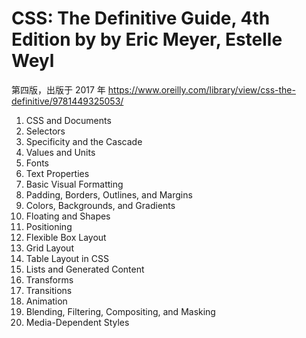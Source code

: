 # CSS: The Definitive Guide, 4th Edition by by Eric Meyer, Estelle Weyl

第四版，出版于 2017 年 <https://www.oreilly.com/library/view/css-the-definitive/9781449325053/>

1. CSS and Documents
2. Selectors
3. Specificity and the Cascade
4. Values and Units
5. Fonts
6. Text Properties
7. Basic Visual Formatting
8. Padding, Borders, Outlines, and Margins
9. Colors, Backgrounds, and Gradients
10. Floating and Shapes
11. Positioning
12. Flexible Box Layout
13. Grid Layout
14. Table Layout in CSS
15. Lists and Generated Content
16. Transforms
17. Transitions
18. Animation
19. Blending, Filtering, Compositing, and Masking
20. Media-Dependent Styles
